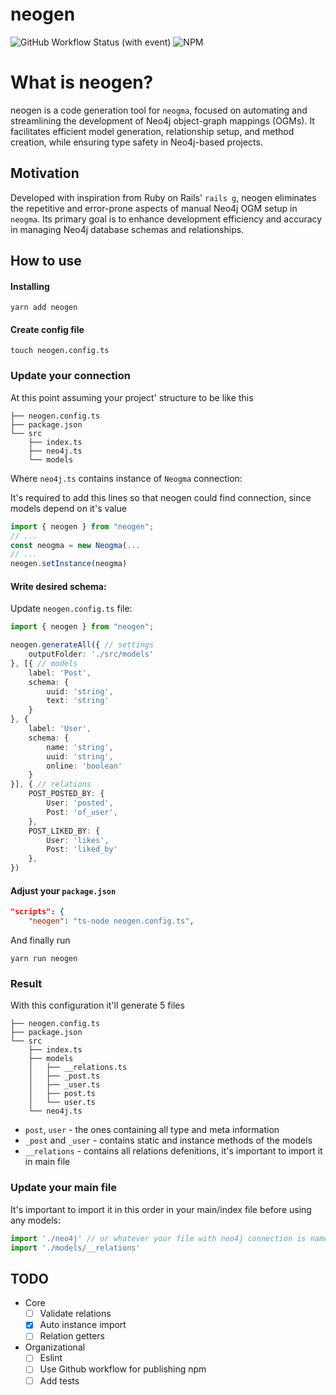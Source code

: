 # neogen

![GitHub Workflow Status (with event)](https://img.shields.io/github/actions/workflow/status/fulcanelly/neogen/test.yml)
![NPM](https://img.shields.io/npm/l/neogen)

# What is neogen?

neogen is a code generation tool for `neogma`, focused on automating and streamlining the development of Neo4j object-graph mappings (OGMs). It facilitates efficient model generation, relationship setup, and method creation, while ensuring type safety in Neo4j-based projects.

## Motivation

Developed with inspiration from Ruby on Rails' `rails g`, neogen eliminates the repetitive and error-prone aspects of manual Neo4j OGM setup in `neogma`. Its primary goal is to enhance development efficiency and accuracy in managing Neo4j database schemas and relationships.


## How to use

#### Installing

```shell
yarn add neogen
```

#### Create config file

```shell
touch neogen.config.ts

```

### Update your connection

At this point assuming your project' structure to be like this
```
├── neogen.config.ts
├── package.json
└── src
    ├── index.ts
    ├── neo4j.ts
    └── models
```

Where `neo4j.ts` contains instance of `Neogma` connection:

It's required to add this lines so that neogen could find connection, since models depend on it's value

```typescript
import { neogen } from "neogen";
// ...
const neogma = new Neogma(...
// ...
neogen.setInstance(neogma)

```

#### Write desired schema:

Update `neogen.config.ts` file:

```typescript
import { neogen } from "neogen";

neogen.generateAll({ // settings
    outputFolder: './src/models'
}, [{ // models
    label: 'Post',
    schema: {
        uuid: 'string',
        text: 'string'
    }
}, {
    label: 'User',
    schema: {
        name: 'string',
        uuid: 'string',
        online: 'boolean'
    }
}], { // relations
    POST_POSTED_BY: {
        User: 'posted',
        Post: 'of_user',
    },
    POST_LIKED_BY: {
        User: 'likes',
        Post: 'liked_by'
    },
})
```

#### Adjust your `package.json`

```json
"scripts": {
    "neogen": "ts-node neogen.config.ts",
```

And finally run

```shell
yarn run neogen
```

### Result

With this configuration it'll generate 5 files

```
├── neogen.config.ts
├── package.json
└── src
    ├── index.ts
    ├── models
    │   ├── __relations.ts
    │   ├── _post.ts
    │   ├── _user.ts
    │   ├── post.ts
    │   └── user.ts
    └── neo4j.ts

```

- `post`, `user` - the ones containing all type and meta information
- `_post` and `_user` - contains static and instance methods of the models
- `__relations` - contains all relations defenitions, it's important to import it in main file


### Update your main file

It's important to import it in this order in your main/index file before using any models:

```ts
import './neo4j' // or whatever your file with neo4j connection is named
import './models/__relations'
```


## TODO
- Core
     - [ ] Validate relations
     - [x] Auto instance import
     - [ ] Relation getters
- Organizational
     - [ ] Eslint
     - [ ] Use Github workflow for publishing npm
     - [ ] Add tests
